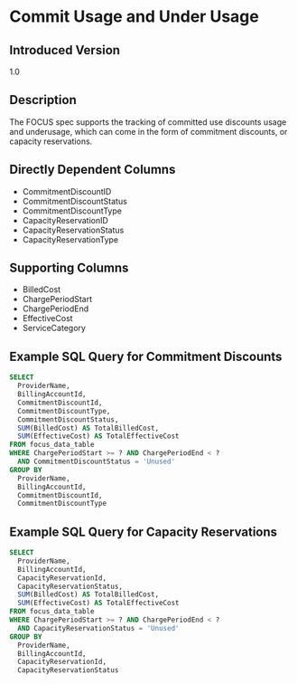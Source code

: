 # Commit Usage and Under Usage

## Introduced Version

1.0

## Description

The FOCUS spec supports the tracking of committed use discounts usage and underusage, which can come in the form of commitment discounts, or capacity reservations. 

## Directly Dependent Columns

* CommitmentDiscountID
* CommitmentDiscountStatus
* CommitmentDiscountType
* CapacityReservationID
* CapacityReservationStatus
* CapacityReservationType

## Supporting Columns

* BilledCost
* ChargePeriodStart
* ChargePeriodEnd
* EffectiveCost
* ServiceCategory

## Example SQL Query for Commitment Discounts

```sql
SELECT
  ProviderName,
  BillingAccountId,
  CommitmentDiscountId,
  CommitmentDiscountType,
  CommitmentDiscountStatus,
  SUM(BilledCost) AS TotalBilledCost,
  SUM(EffectiveCost) AS TotalEffectiveCost
FROM focus_data_table
WHERE ChargePeriodStart >= ? AND ChargePeriodEnd < ?
  AND CommitmentDiscountStatus = 'Unused'
GROUP BY
  ProviderName,
  BillingAccountId,
  CommitmentDiscountId,
  CommitmentDiscountType
```

## Example SQL Query for Capacity Reservations

```sql
SELECT
  ProviderName,
  BillingAccountId,
  CapacityReservationId,
  CapacityReservationStatus,
  SUM(BilledCost) AS TotalBilledCost,
  SUM(EffectiveCost) AS TotalEffectiveCost
FROM focus_data_table
WHERE ChargePeriodStart >= ? AND ChargePeriodEnd < ?
  AND CapacityReservationStatus = 'Unused'
GROUP BY
  ProviderName,
  BillingAccountId,
  CapacityReservationId,
  CapacityReservationStatus
  ```
